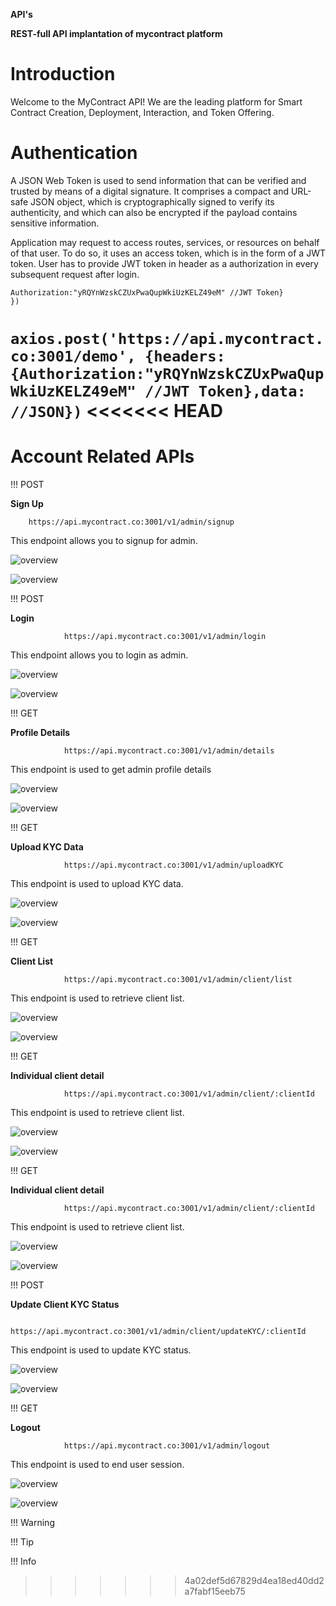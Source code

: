 
**API's**

**REST-full API implantation of mycontract platform**

# **Introduction**

Welcome to the MyContract API! We are the leading platform for Smart Contract Creation, Deployment, Interaction, and Token Offering.

# **Authentication**

A JSON Web Token is used to send information that can be verified and trusted by means of a digital signature. It comprises a compact and URL-safe JSON object, which is cryptographically signed to verify its authenticity, and which can also be encrypted if the payload contains sensitive information.
 

Application may request to access routes, services, or resources on behalf of that user. To do so, it uses an access token, which is in the form of a JWT token. User has to provide JWT token in header as a authorization in every subsequent request after login.

```axios.get('https://api.mycontract.co:3001/demo', {headers: {
Authorization:"yRQYnWzskCZUxPwaQupWkiUzKELZ49eM" //JWT Token}
})
```

```axios.post('https://api.mycontract.co:3001/demo', {headers: {Authorization:"yRQYnWzskCZUxPwaQupWkiUzKELZ49eM" //JWT Token},data: //JSON})```
<<<<<<< HEAD
=======

# **Account Related APIs**

!!! POST 

**Sign Up**

		https://api.mycontract.co:3001/v1/admin/signup


This endpoint allows you to signup for admin.


![overview](/assets/Request1.jpg)

![overview](/assets/Response1.jpg)


!!! POST 

**Login**

                https://api.mycontract.co:3001/v1/admin/login

This endpoint allows you to login as admin.


![overview](/assets/Request2.jpg)

![overview](/assets/Response2.jpg)


!!! GET

**Profile Details**

                https://api.mycontract.co:3001/v1/admin/details

This endpoint is used to get admin profile details

![overview](/assets/Request3.jpg)

![overview](/assets/Response3.jpg)



!!! GET

**Upload KYC Data**

                https://api.mycontract.co:3001/v1/admin/uploadKYC

This endpoint is used to upload KYC data.


![overview](/assets/Request4.jpg)

![overview](/assets/Response4.jpg)



!!! GET

**Client List**

                https://api.mycontract.co:3001/v1/admin/client/list

This endpoint is used to retrieve client list. 


![overview](/assets/Request5.jpg)

![overview](/assets/Response5.jpg)


!!! GET

**Individual client detail**

                https://api.mycontract.co:3001/v1/admin/client/:clientId

This endpoint is used to retrieve client list. 


![overview](/assets/Request6.jpg)

![overview](/assets/Response6.jpg)



!!! GET

**Individual client detail**

                https://api.mycontract.co:3001/v1/admin/client/:clientId

This endpoint is used to retrieve client list. 


![overview](/assets/Request6.jpg)

![overview](/assets/Response6.jpg)




!!! POST

**Update Client KYC Status**

                https://api.mycontract.co:3001/v1/admin/client/updateKYC/:clientId

This endpoint is used to update KYC status.


![overview](/assets/Request7.jpg)

![overview](/assets/Response7.jpg)


!!! GET

**Logout**

                https://api.mycontract.co:3001/v1/admin/logout

This endpoint is used to end user session.


![overview](/assets/Request8.jpg)

![overview](/assets/Response8.jpg)


!!! Warning

!!! Tip

!!! Info
>>>>>>> 4a02def5d67829d4ea18ed40dd2a7fabf15eeb75
